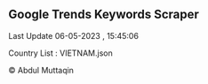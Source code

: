 

## Google Trends Keywords Scraper 
 
Last Update 06-05-2023 , 15:45:06

Country List :
VIETNAM.json



© Abdul Muttaqin 

